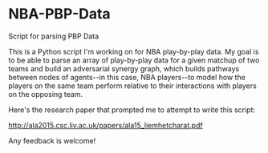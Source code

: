 # NBA-PBP-Data
Script for parsing PBP Data

This is a Python script I'm working on for NBA play-by-play data. My goal is to be able to parse an array of play-by-play data for a given matchup of two teams and build an adversarial synergy graph, which builds pathways between nodes of agents--in this case, NBA players--to model how the players on the same team perform relative to their interactions with players on the opposing team. 

Here's the research paper that prompted me to attempt to write this script:

http://ala2015.csc.liv.ac.uk/papers/ala15_liemhetcharat.pdf


Any feedback is welcome!
